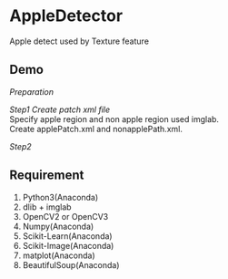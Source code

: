 # AppleDetector
Apple detect used by Texture feature

## Demo  
*Preparation*    


*Step1  Create patch xml file*  
Specify apple region and non apple region used imglab.  
Create applePatch.xml and nonapplePath.xml. 

*Step2* 

## Requirement  
1. Python3(Anaconda)  
2. dlib + imglab  
3. OpenCV2 or OpenCV3  
4. Numpy(Anaconda)  
5. Scikit-Learn(Anaconda)  
6. Scikit-Image(Anaconda)  
7. matplot(Anaconda)  
8. BeautifulSoup(Anaconda)  
